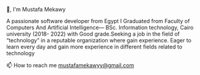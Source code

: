 👋, I'm Mustafa Mekawy

A passionate software developer from Egypt I Graduated from Faculty of Computers And Artificial Intelligence— BSc. Information technology, Cairo university (2018- 2022) with Good grade.Seeking a job in the field of “technology” in a reputable organization where gain experience. Eager to learn every day and gain more experience in different fields related to technology

📫 How to reach me mustafamekawyy@gmail.com


<!--
**MustafaMekawy/MustafaMekawy** is a ✨ _special_ ✨ repository because its `README.md` (this file) appears on your GitHub profile.

Here are some ideas to get you started:

- 🔭 I’m currently working on ...
- 🌱 I’m currently learning ...
- 👯 I’m looking to collaborate on ...
- 🤔 I’m looking for help with ...
- 💬 Ask me about ...
- 📫 How to reach me: ...
- 😄 Pronouns: ...
- ⚡ Fun fact: ...
-->
